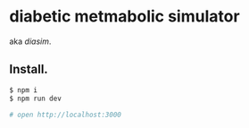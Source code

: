 diabetic metmabolic simulator
=============================

aka *diasim*.

## Install.

```bash
$ npm i
$ npm run dev

# open http://localhost:3000
```